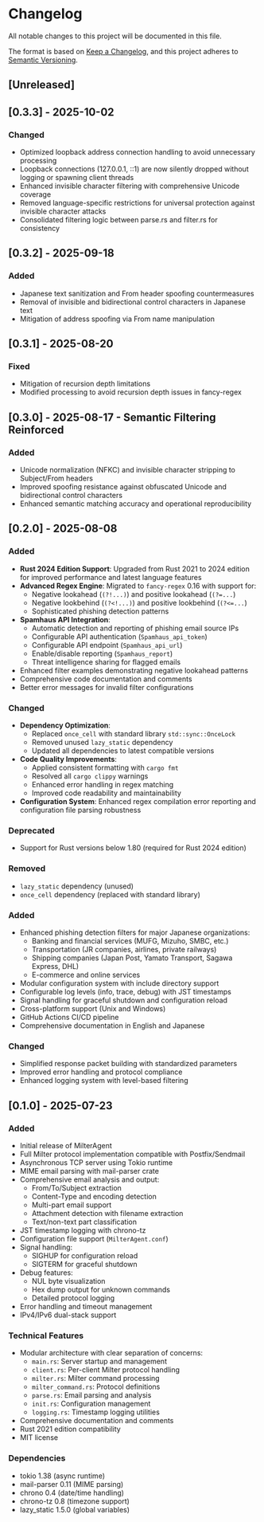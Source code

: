 # Changelog

All notable changes to this project will be documented in this file.

The format is based on [Keep a Changelog](https://keepachangelog.com/en/1.0.0/),
and this project adheres to [Semantic Versioning](https://semver.org/spec/v2.0.0.html).

## [Unreleased]

## [0.3.3] - 2025-10-02

### Changed
- Optimized loopback address connection handling to avoid unnecessary processing
- Loopback connections (127.0.0.1, ::1) are now silently dropped without logging or spawning client threads
- Enhanced invisible character filtering with comprehensive Unicode coverage
- Removed language-specific restrictions for universal protection against invisible character attacks
- Consolidated filtering logic between parse.rs and filter.rs for consistency

## [0.3.2] - 2025-09-18

### Added
- Japanese text sanitization and From header spoofing countermeasures
- Removal of invisible and bidirectional control characters in Japanese text
- Mitigation of address spoofing via From name manipulation

## [0.3.1] - 2025-08-20

### Fixed
- Mitigation of recursion depth limitations
- Modified processing to avoid recursion depth issues in fancy-regex

## [0.3.0] - 2025-08-17 - Semantic Filtering Reinforced

### Added
- Unicode normalization (NFKC) and invisible character stripping to Subject/From headers
- Improved spoofing resistance against obfuscated Unicode and bidirectional control characters
- Enhanced semantic matching accuracy and operational reproducibility

## [0.2.0] - 2025-08-08

### Added
- **Rust 2024 Edition Support**: Upgraded from Rust 2021 to 2024 edition for improved performance and latest language features
- **Advanced Regex Engine**: Migrated to `fancy-regex` 0.16 with support for:
  - Negative lookahead (`(?!...)`) and positive lookahead (`(?=...`)
  - Negative lookbehind (`(?<!...)`) and positive lookbehind (`(?<=...`)
  - Sophisticated phishing detection patterns
- **Spamhaus API Integration**: 
  - Automatic detection and reporting of phishing email source IPs
  - Configurable API authentication (`Spamhaus_api_token`)
  - Configurable API endpoint (`Spamhaus_api_url`)
  - Enable/disable reporting (`Spamhaus_report`)
  - Threat intelligence sharing for flagged emails
- Enhanced filter examples demonstrating negative lookahead patterns
- Comprehensive code documentation and comments
- Better error messages for invalid filter configurations

### Changed
- **Dependency Optimization**: 
  - Replaced `once_cell` with standard library `std::sync::OnceLock`
  - Removed unused `lazy_static` dependency
  - Updated all dependencies to latest compatible versions
- **Code Quality Improvements**:
  - Applied consistent formatting with `cargo fmt`
  - Resolved all `cargo clippy` warnings
  - Enhanced error handling in regex matching
  - Improved code readability and maintainability
- **Configuration System**: Enhanced regex compilation error reporting and configuration file parsing robustness

### Deprecated
- Support for Rust versions below 1.80 (required for Rust 2024 edition)

### Removed
- `lazy_static` dependency (unused)
- `once_cell` dependency (replaced with standard library)

### Added
- Enhanced phishing detection filters for major Japanese organizations:
  - Banking and financial services (MUFG, Mizuho, SMBC, etc.)
  - Transportation (JR companies, airlines, private railways)
  - Shipping companies (Japan Post, Yamato Transport, Sagawa Express, DHL)
  - E-commerce and online services
- Modular configuration system with include directory support
- Configurable log levels (info, trace, debug) with JST timestamps
- Signal handling for graceful shutdown and configuration reload
- Cross-platform support (Unix and Windows)
- GitHub Actions CI/CD pipeline
- Comprehensive documentation in English and Japanese

### Changed
- Simplified response packet building with standardized parameters
- Improved error handling and protocol compliance
- Enhanced logging system with level-based filtering

## [0.1.0] - 2025-07-23

### Added
- Initial release of MilterAgent
- Full Milter protocol implementation compatible with Postfix/Sendmail
- Asynchronous TCP server using Tokio runtime
- MIME email parsing with mail-parser crate
- Comprehensive email analysis and output:
  - From/To/Subject extraction
  - Content-Type and encoding detection
  - Multi-part email support
  - Attachment detection with filename extraction
  - Text/non-text part classification
- JST timestamp logging with chrono-tz
- Configuration file support (`MilterAgent.conf`)
- Signal handling:
  - SIGHUP for configuration reload
  - SIGTERM for graceful shutdown
- Debug features:
  - NUL byte visualization
  - Hex dump output for unknown commands
  - Detailed protocol logging
- Error handling and timeout management
- IPv4/IPv6 dual-stack support

### Technical Features
- Modular architecture with clear separation of concerns:
  - `main.rs`: Server startup and management
  - `client.rs`: Per-client Milter protocol handling
  - `milter.rs`: Milter command processing
  - `milter_command.rs`: Protocol definitions
  - `parse.rs`: Email parsing and analysis
  - `init.rs`: Configuration management
  - `logging.rs`: Timestamp logging utilities
- Comprehensive documentation and comments
- Rust 2021 edition compatibility
- MIT license

### Dependencies
- tokio 1.38 (async runtime)
- mail-parser 0.11 (MIME parsing)
- chrono 0.4 (date/time handling)
- chrono-tz 0.8 (timezone support)
- lazy_static 1.5.0 (global variables)
